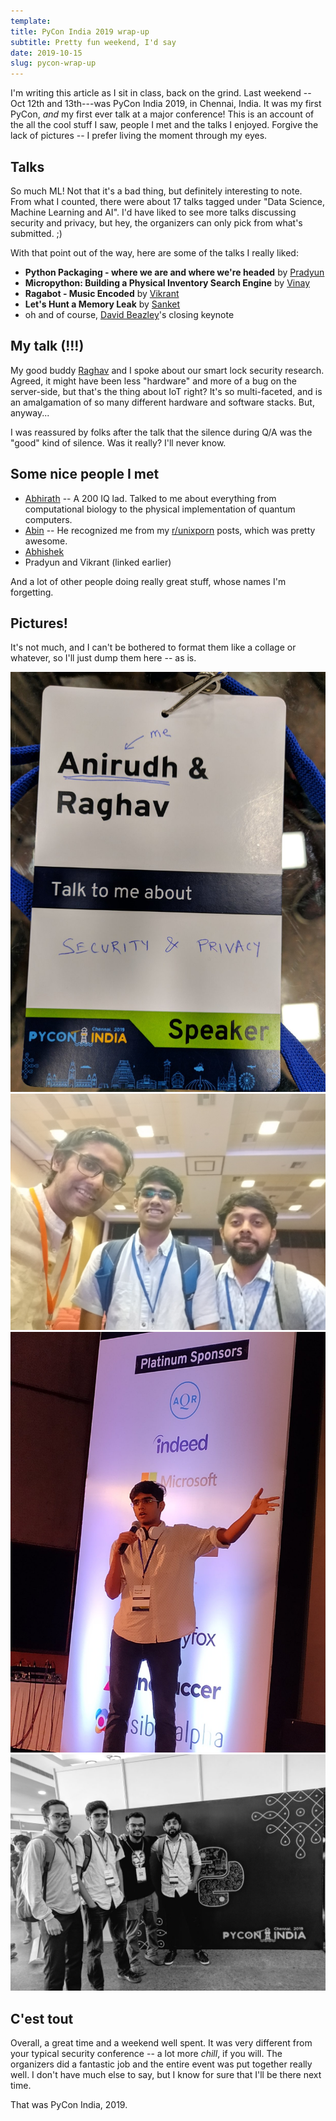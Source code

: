 ```yaml
---
template:
title: PyCon India 2019 wrap-up
subtitle: Pretty fun weekend, I'd say
date: 2019-10-15
slug: pycon-wrap-up
---
```


I'm writing this article as I sit in class, back on the grind. Last
weekend -- Oct 12th and 13th---was PyCon India 2019, in Chennai, India.
It was my first PyCon, _and_ my first ever talk at a major conference!
This is an account of the all the cool stuff I saw, people I met and the
talks I enjoyed.
Forgive the lack of pictures -- I prefer living the moment through my 
eyes. 

## Talks

So much ML! Not that it's a bad thing, but definitely interesting to
note. From what I counted, there were about 17 talks tagged under "Data
Science, Machine Learning and AI". I'd have liked to see more talks
discussing security and privacy, but hey, the organizers can only pick
from what's submitted. ;)

With that point out of the way, here are some of the talks I really liked:

- **Python Packaging - where we are and where we're headed** by [Pradyun](https://twitter.com/pradyunsg)
- **Micropython: Building a Physical Inventory Search Engine** by [Vinay](https://twitter.com/stonecharioteer)
- **Ragabot - Music Encoded** by [Vikrant](https://twitter.com/vikipedia)
- **Let's Hunt a Memory Leak** by [Sanket](https://twitter.com/sankeyplus)
- oh and of course, [David Beazley](https://twitter.com/dabeaz)'s closing
keynote

## My talk (!!!)

My good buddy [Raghav](https://twitter.com/_vologue) and I spoke about
our smart lock security research. Agreed, it might have been less
"hardware" and more of a bug on the server-side, but that's the thing
about IoT right? It's so multi-faceted, and is an amalgamation of so
many different hardware and software stacks. But, anyway...

I was reassured by folks after the talk that the silence during Q/A was 
the "good" kind of silence. Was it really? I'll never know.

## Some nice people I met


- [Abhirath](https://twitter.com/abhirathb) -- A 200 IQ lad. Talked to
me about everything from computational biology to the physical
implementation of quantum computers.
- [Abin](https://twitter.com/meain_) -- He recognized me from my
[r/unixporn](https://reddit.com/r/unixporn) posts, which was pretty
awesome.
- [Abhishek](https://twitter.com/h6165)
- Pradyun and Vikrant (linked earlier)

And a lot of other people doing really great stuff, whose names I'm
forgetting.

## Pictures!

It's not much, and
I can't be bothered to format them like a collage or whatever, so I'll
just dump them here -- as is.

![nice badge](/static/img/silly_badge.jpg)
![awkward smile!](/static/img/abhishek_anmol.jpg)
![me talking](/static/img/me_talking.jpg)
![s443 @ pycon](/static/img/s443_pycon.jpg)

## C'est tout

Overall, a great time and a weekend well spent. It was very different
from your typical security conference -- a lot more _chill_, if you
will. The organizers did a fantastic job and the entire event was put
together really well.
I don't have much else to say, but I know for sure that I'll be
there next time.

That was PyCon India, 2019.
